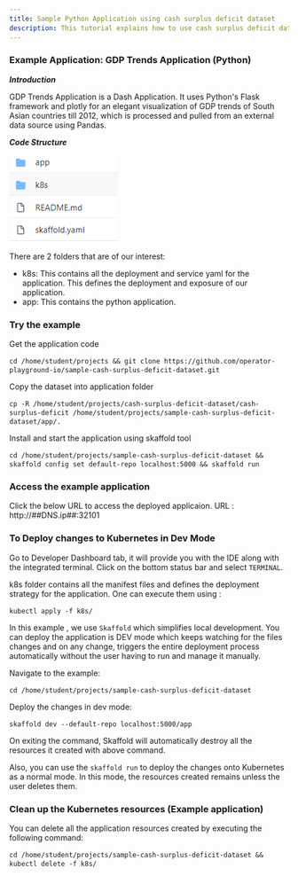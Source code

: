 ```yaml
---
title: Sample Python Application using cash surplus deficit dataset
description: This tutorial explains how to use cash surplus deficit dataset in a sample python application
---
```


### Example Application: GDP Trends Application (Python)

***Introduction***

GDP Trends Application is a Dash Application. It uses Python's Flask framework and plotly for an elegant visualization of GDP trends of South Asian countries till 2012, which is processed and pulled from an external data source using Pandas. 

***Code Structure***

![codestructure](_images/app-structure.PNG)

There are 2 folders that are of our interest:
- k8s: This contains all the deployment and service yaml for the application. This defines the deployment and exposure of our application.
- app: This contains the python application.

### Try the example

Get the application code
```execute
cd /home/student/projects && git clone https://github.com/operator-playground-io/sample-cash-surplus-deficit-dataset.git
```

Copy the dataset into application folder
```execute
cp -R /home/student/projects/cash-surplus-deficit-dataset/cash-surplus-deficit /home/student/projects/sample-cash-surplus-deficit-dataset/app/.
```

Install and start the application using skaffold tool
```execute
cd /home/student/projects/sample-cash-surplus-deficit-dataset && skaffold config set default-repo localhost:5000 && skaffold run
```

### Access the example application

Click the below URL to access the deployed applicaion.
URL :  http://##DNS.ip##:32101

### To Deploy changes to Kubernetes in Dev Mode

Go to Developer Dashboard tab, it will provide you with the IDE along with the integrated terminal.  Click on the bottom status bar and select `TERMINAL`. 

k8s folder contains all the manifest files and defines the deployment strategy for the application.
One can execute them using :
```execute
kubectl apply -f k8s/
```

In this example , we use `Skaffold` which simplifies local development. You can deploy the application is DEV mode which keeps watching for the files changes and on any change, triggers the entire deployment process automatically without the user having to run and manage it manually.

Navigate to the example:
```execute
cd /home/student/projects/sample-cash-surplus-deficit-dataset
```

Deploy the changes in dev mode:
```execute
skaffold dev --default-repo localhost:5000/app
```

On exiting the command, Skaffold will automatically destroy all the resources it created with above command.

Also, you can use the `skaffold run` to deploy the changes onto Kubernetes as a normal mode. In this mode, the resources created remains unless the user deletes them.

### Clean up the Kubernetes resources (Example application)

You can delete all the application resources created by executing the following command:
```execute
cd /home/student/projects/sample-cash-surplus-deficit-dataset && kubectl delete -f k8s/
```




